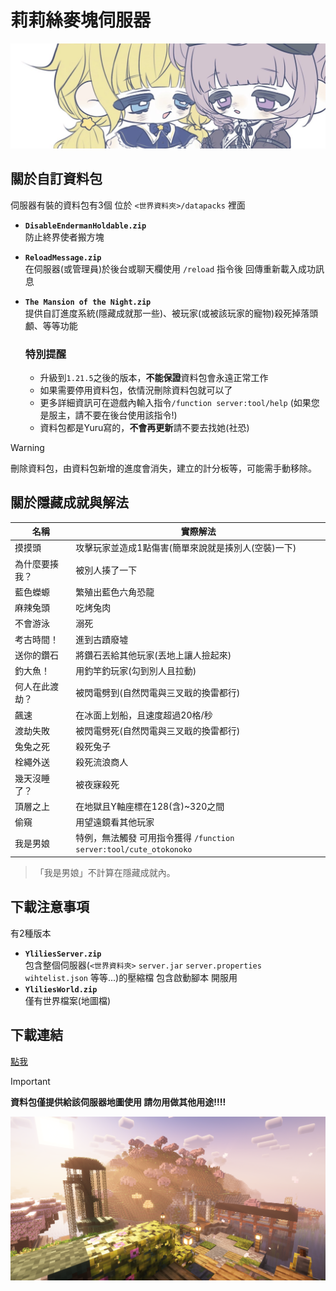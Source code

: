<!-- 偷看個毛線球 又沒什麼好看的 -->

# 莉莉絲麥塊伺服器
[![ylilies](docs/image1.png)](https://twitter.com/ylili1125v)

## 關於自訂資料包
  伺服器有裝的資料包有3個 位於 ```<世界資料夾>/datapacks``` 裡面
  - **```DisableEndermanHoldable.zip```**<br/>
    防止終界使者搬方塊
  - **```ReloadMessage.zip```**<br/>
    在伺服器(或管理員)於後台或聊天欄使用 ```/reload``` 指令後 回傳重新載入成功訊息
  - **```The Mansion of the Night.zip```**<br/>
    提供自訂進度系統(隱藏成就那一些)、被玩家(或被該玩家的寵物)殺死掉落頭顱、等等功能
	
	### 特別提醒
    * 升級到```1.21.5```之後的版本，**不能保證**資料包會永遠正常工作
    * 如果需要停用資料包，依情況刪除資料包就可以了
    * 更多詳細資訊可在遊戲內輸入指令```/function server:tool/help``` (如果您是服主，請不要在後台使用該指令!)
    * 資料包都是Yuru寫的，**不會再更新**請不要去找她(社恐)

> [!WARNING]
> 刪除資料包，由資料包新增的進度會消失，建立的計分板等，可能需手動移除。

## 關於隱藏成就與解法

| 名稱 | 實際解法 |
|----------|-----------------------------------------|
| 摸摸頭 | 攻擊玩家並造成1點傷害(簡單來說就是揍別人(空裝)一下) |
| 為什麼要揍我？ | 被別人揍了一下 |
| 藍色蠑螈 | 繁殖出藍色六角恐龍 |
| 麻辣兔頭 | 吃烤兔肉 |
| 不會游泳 | 溺死 |
| 考古時間！ | 進到古蹟廢墟 |
| 送你的鑽石 | 將鑽石丟給其他玩家(丟地上讓人撿起來) |
| 釣大魚！ | 用釣竿釣玩家(勾到別人且拉動) |
| 何人在此渡劫？ | 被閃電劈到(自然閃電與三叉戢的換雷都行) |
| 飆速 | 在冰面上划船，且速度超過20格/秒 |
| 渡劫失敗 | 被閃電劈死(自然閃電與三叉戢的換雷都行) |
| 兔兔之死 | 殺死兔子 |
| 栓繩外送 | 殺死流浪商人 |
| 幾天沒睡了？ | 被夜寐殺死 |
| 頂層之上 | 在地獄且Y軸座標在128(含)~320之間 |
| 偷窺 | 用望遠鏡看其他玩家 |
| 我是男娘 | 特例，無法觸發 可用指令獲得 ```/function server:tool/cute_otokonoko``` |
> 「我是男娘」不計算在隱藏成就內。

## 下載注意事項
  有2種版本
  - **```YliliesServer.zip```**<br/>
    包含整個伺服器(```<世界資料夾>``` ```server.jar``` ```server.properties``` ```wihtelist.json``` 等等...)的壓縮檔 包含啟動腳本 開服用
  - **```YliliesWorld.zip```**<br/>
    僅有世界檔案(地圖檔)

## 下載連結
[點我](https://drive.google.com/drive/folders/1QlwCm7AijUDzV8X8_w3bXxEP5j2Y3jCP)
> [!IMPORTANT]
> **資料包僅提供給該伺服器地圖使用 請勿用做其他用途!!!!**

[![image2](docs/image2.png)](https://github.com/NyaYuuru/ylilies-minecraft-server)

